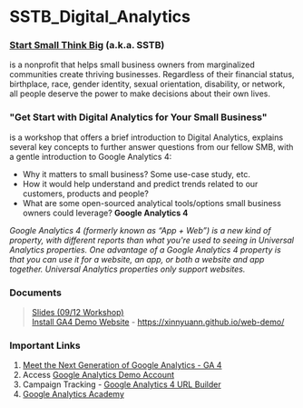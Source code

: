 # SSTB_Digital_Analytics
### [Start Small Think Big](https://www.startsmallthinkbig.org) (a.k.a. SSTB)
is a nonprofit that helps small business owners from marginalized communities create thriving businesses. Regardless of their financial status, birthplace, race, gender identity, sexual orientation, disability, or network, all people deserve the power to make decisions about their own lives. 

### "Get Start with Digital Analytics for Your Small Business" 
is a workshop that offers a brief introduction to Digital Analytics, explains several key concepts to further answer questions from our fellow SMB, with a gentle introduction to Google Analytics 4:
- Why it matters to small business? Some use-case study, etc.
- How it would help understand and predict trends related to our customers, products and people?
- What are some open-sourced analytical tools/options small business owners could leverage? <b> Google Analytics 4</b>

*Google Analytics 4 (formerly known as “App + Web”) is a new kind of property, with different reports than what you're used to seeing in Universal Analytics properties.  One advantage of a Google Analytics 4 property is that you can use it for a website, an app, or both a website and app together. Universal Analytics properties only support websites.*

### Documents
> [Slides (09/12 Workshop)](https://docs.google.com/presentation/d/1FjKwqVVgfOV9XAK2wEX6Gf_vQpW9HQJF/edit?usp=sharing&ouid=117169706809620333077&rtpof=true&sd=true)
> <br>[Install GA4 Demo Website](https://github.com/xinnyuann/web-demo) - https://xinnyuann.github.io/web-demo/</br>

### Important Links
1. [Meet the Next Generation of Google Analytics - GA 4](https://support.google.com/analytics/answer/10089681?hl=en&ref_topic=9143232)
2. Access [Google Analytics Demo Account](https://support.google.com/analytics/answer/6367342#access&zippy=%2Cin-this-article)
3. Campaign Tracking - [Google Analytics 4 URL Builder](https://ga-dev-tools.web.app/ga4/campaign-url-builder/)
4. [Google Analytics Academy](https://analytics.google.com/analytics/academy/)


